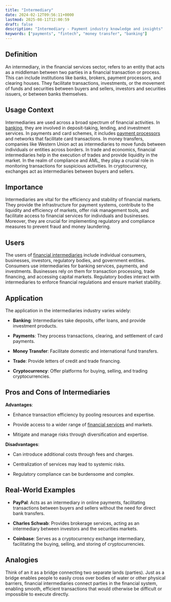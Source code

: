 ```yaml
---
title: "Intermediary"
date: 2024-02-12T09:56:11+0000
lastmod: 2025-08-11T12:00:59
draft: false
description: "Intermediary - Payment industry knowledge and insights"
keywords: ["payments", "fintech", "money transfer", "banking"]
---
```


## Definition

An intermediary, in the financial services sector, refers to an entity that acts as a middleman between two parties in a financial transaction or process. This can include institutions like banks, brokers, payment processors, and clearing houses. They facilitate transactions, investments, or the movement of funds and securities between buyers and sellers, investors and securities issuers, or between banks themselves.

## Usage Context

Intermediaries are used across a broad spectrum of financial activities. In [banking](https://faisalkhanllc.xyz/resources/payments-wiki/b/banking/), they are involved in deposit-taking, lending, and investment services. In payments and card schemes, it includes [payment processors](https://faisalkhanllc.xyz/resources/payments-wiki/p/payment-processor/) and networks that facilitate card transactions. In money transfers, companies like Western Union act as intermediaries to move funds between individuals or entities across borders. In trade and economics, financial intermediaries help in the execution of trades and provide liquidity in the market. In the realm of compliance and AML, they play a crucial role in monitoring transactions for suspicious activities. In cryptocurrency, exchanges act as intermediaries between buyers and sellers.

## Importance

Intermediaries are vital for the efficiency and stability of financial markets. They provide the infrastructure for payment systems, contribute to the liquidity and efficiency of markets, offer risk management tools, and facilitate access to financial services for individuals and businesses. Moreover, they are crucial for implementing regulatory and compliance measures to prevent fraud and money laundering.

## Users

The users of [financial intermediaries](https://faisalkhanllc.xyz/resources/payments-wiki/f/financial-intermediary/) include individual consumers, businesses, investors, regulatory bodies, and government entities. Consumers use intermediaries for banking services, payments, and investments. Businesses rely on them for transaction processing, trade financing, and accessing capital markets. Regulatory bodies interact with intermediaries to enforce financial regulations and ensure market stability.

## Application

The application in the intermediaries industry varies widely:

- **Banking**: Intermediaries take deposits, offer loans, and provide investment products.

- **Payments**: They process transactions, clearing, and settlement of card payments.

- **Money Transfer**: Facilitate domestic and international fund transfers.

- **Trade**: Provide letters of credit and trade financing.

- **Cryptocurrency**: Offer platforms for buying, selling, and trading cryptocurrencies.

## Pros and Cons of Intermediaries

**Advantages**:

- Enhance transaction efficiency by pooling resources and expertise.

- Provide access to a wider range of [financial services](https://faisalkhanllc.xyz/resources/payments-wiki/f/financial-services/) and markets.

- Mitigate and manage risks through diversification and expertise.

**Disadvantages**:

- Can introduce additional costs through fees and charges.

- Centralization of services may lead to systemic risks.

- Regulatory compliance can be burdensome and complex.

## Real-World Examples 

- **PayPal**: Acts as an intermediary in online payments, facilitating transactions between buyers and sellers without the need for direct bank transfers.

- **Charles Schwab**: Provides brokerage services, acting as an intermediary between investors and the securities markets.

- **Coinbase**: Serves as a cryptocurrency exchange intermediary, facilitating the buying, selling, and storing of cryptocurrencies.

## Analogies

Think of an it as a bridge connecting two separate lands (parties). Just as a bridge enables people to easily cross over bodies of water or other physical barriers, financial intermediaries connect parties in the financial system, enabling smooth, efficient transactions that would otherwise be difficult or impossible to execute directly.